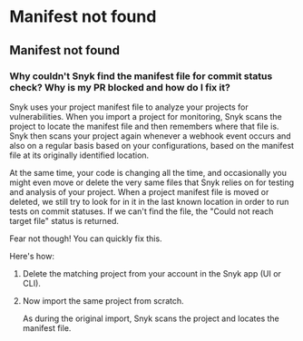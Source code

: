 # Manifest not found

##  Manifest not found

### Why couldn't Snyk find the manifest file for commit status check? Why is my PR blocked and how do I fix it?

Snyk uses your project manifest file to analyze your projects for vulnerabilities. When you import a project for monitoring, Snyk scans the project to locate the manifest file and then remembers where that file is. Snyk then scans your project again whenever a webhook event occurs and also on a regular basis based on your configurations, based on the manifest file at its originally identified location.

At the same time, your code is changing all the time, and occasionally you might even move or delete the very same files that Snyk relies on for testing and analysis of your project. When a project manifest file is moved or deleted, we still try to look for in it in the last known location in order to run tests on commit statuses. If we can't find the file, the "Could not reach target file" status is returned.

Fear not though! You can quickly fix this.

Here's how:

1. Delete the matching project from your account in the Snyk app \(UI or CLI\).
2. Now import the same project from scratch.

   As during the original import, Snyk scans the project and locates the manifest file.

